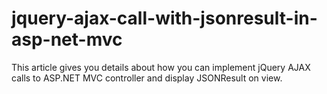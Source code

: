 # jquery-ajax-call-with-jsonresult-in-asp-net-mvc
This article gives you details about how you can implement jQuery AJAX calls to ASP.NET MVC controller and display JSONResult on view.
